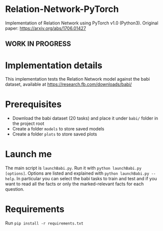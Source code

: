# Relation-Network-PyTorch
Implementation of Relation Network using PyTorch v1.0 (Python3). Original paper: https://arxiv.org/abs/1706.01427

## WORK IN PROGRESS

# Implementation details
This implementation tests the Relation Network model against the babi dataset, available at https://research.fb.com/downloads/babi/

# Prerequisites
* Download the babi dataset (20 tasks) and place it under `babi/` folder in the project root
* Create a folder `models` to store saved models
* Create a folder `plots` to store saved plots

# Launch me
The main script is `launchBabi.py`.
Run it with `python launchBabi.py [options]`.
Options are listed and explained with `python launchBabi.py --help`.
In particular you can select the babi tasks to train and test and if you want to read all the facts or only the marked-relevant facts for each question.

# Requirements
Run `pip install -r requirements.txt`

